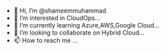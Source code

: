 - 👋 Hi, I’m @shameemmuhammad
- 👀 I’m interested in CloudOps...
- 🌱 I’m currently learning Azure,AWS,Google Cloud...
- 💞️ I’m looking to collaborate on Hybrid Cloud...
- 📫 How to reach me ...

<!---
shameemmuhammad/shameemmuhammad is a ✨ special ✨ repository because its `README.md` (this file) appears on your GitHub profile.
You can click the Preview link to take a look at your changes.
--->
